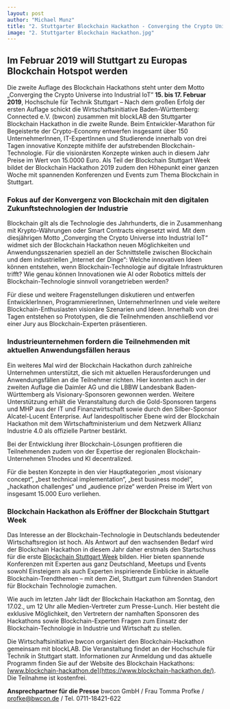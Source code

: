 ```yaml
---
layout: post
author: "Michael Munz"
title: "2. Stuttgarter Blockchain Hackathon - Converging the Crypto Universe in to Industrial IoT"
image: "2. Stuttgarter Blockchain Hackathon.jpg"
---
```


## Im Februar 2019 will Stuttgart zu Europas Blockchain Hotspot werden
Die zweite Auflage des Blockchain Hackathons steht unter dem Motto „Converging the Crypto Universe into Industrial IoT” **15. bis 17. Februar 2019**, Hochschule für Technik Stuttgart – Nach dem großen Erfolg der ersten Auflage schickt die Wirtschaftsinitiative Baden-Württemberg: Connected e.V. (bwcon) zusammen mit blockLAB den Stuttgarter Blockchain Hackathon in die zweite Runde. 
Beim Entwickler-Marathon für Begeisterte der Crypto-Economy entwerfen insgesamt über 150 UnternehmerInnen, IT-ExpertInnen und Studierende innerhalb von drei Tagen innovative Konzepte mithlife der aufstrebenden Blockchain-Technologie. Für die visionärsten Konzepte winken auch in diesem Jahr Preise im Wert von 15.0000 Euro. Als Teil der Blockchain Stuttgart Week bildet der Blockchain Hackathon 2019 zudem den Höhepunkt einer ganzen Woche mit spannenden Konferenzen und Events zum Thema Blockchain in Stuttgart.

### Fokus auf der Konvergenz von Blockchain mit den digitalen Zukunftstechnologien der Industrie

Blockchain gilt als die Technologie des Jahrhunderts, die in Zusammenhang mit Krypto-Währungen oder Smart Contracts eingesetzt wird. Mit dem diesjährigen Motto „Converging the Crypto Universe into Industrial IoT“ widmet sich der Blockchain Hackathon neuen Möglichkeiten und Anwendungsszenarien speziell an der Schnittstelle zwischen Blockchain und dem industriellen „Internet der Dinge“: Welche innovativen Ideen können entstehen, wenn Blockchain-Technologie auf digitale Infrastrukturen trifft? Wie genau können Innovationen wie AI oder Robotics mittels der Blockchain-Technologie sinnvoll vorangetrieben werden?

Für diese und weitere Fragenstellungen diskutieren und entwerfen EntwicklerInnen, ProgrammiererInnen, UnternehmerInnen und viele weitere Blockchain-Enthusiasten visionäre Szenarien und Ideen. Innerhalb von drei Tagen entstehen so Prototypen, die die Teilnehmenden anschließend vor einer Jury aus Blockchain-Experten präsentieren.

### Industrieunternehmen fordern die Teilnehmenden mit aktuellen Anwendungsfällen heraus

Ein weiteres Mal wird der Blockchain Hackathon durch zahlreiche Unternehmen unterstützt, die sich mit aktuellen Herausforderungen und Anwendungsfällen an die Teilnehmer richten. Hier konnten auch in der zweiten Auflage die Daimler AG und die LBBW Landesbank Baden-Württemberg als Visionary-Sponsoren gewonnen werden. 
Weitere Unterstützung erhält die Veranstaltung durch die Gold-Sponsoren targens und MHP aus der IT und Finanzwirtschaft sowie durch den Silber-Sponsor Alcatel-Lucent Enterprise. Auf landespolitischer Ebene wird der Blockchain Hackathon mit dem Wirtschaftministerium und dem Netzwerk Allianz Industrie 4.0 als offizielle Partner bestärkt. 

Bei der Entwicklung ihrer Blockchain-Lösungen profitieren die Teilnehmenden zudem von der Expertise der regionalen Blockchain-Unternehmen 51nodes und KI decentralized. 

Für die besten Konzepte in den vier Hauptkategorien „most visionary concept“, „best technical implementation“, „best business model“, „hackathon challenges“ und „audience prize“ werden Preise im Wert von insgesamt 15.000 Euro verliehen.

### Blockchain Hackathon als Eröffner der Blockchain Stuttgart Week

Das Interesse an der Blockchain-Technologie in Deutschlands bedeutender Wirtschaftsregion ist hoch. 
Als Antwort auf den wachsenden Bedarf wird der Blockchain Hackathon in diesem Jahr daher erstmals den Startschuss für die erste [Blockchain Stuttgart Week](https://blockchain-stuttgart.de) bilden. 
Hier bieten spannende Konferenzen mit Experten aus ganz Deutschland, Meetups und Events sowohl Einsteigern als auch Experten inspirierende Einblicke in aktuelle Blockchain-Trendthemen – mit dem Ziel, Stuttgart zum führenden Standort für Blockchain Technologie zumachen.

Wie auch im letzten Jahr lädt der Blockchain Hackathon am Sonntag, den 17.02., um 12 Uhr alle Medien-Vertreter zum Presse-Lunch. Hier besteht die exklusive Möglichkeit, den Vertretern der namhaften Sponsoren des Hackathons sowie Blockchain-Experten Fragen zum Einsatz der Blockchain-Technologie in Industrie und Wirtschaft zu stellen.

Die Wirtschaftsinitiative bwcon organisiert den Blockchain-Hackathon gemeinsam mit blockLAB. Die Veranstaltung findet an der Hochschule für Technik in Stuttgart statt. Informationen zur Anmeldung und das aktuelle Programm finden Sie auf der Website des Blockchain Hackathons: [www.blockchain-hackathon.de](https://www.blockchain-hackathon.de/). Die Teilnahme ist kostenfrei.

**Ansprechpartner für die Presse**
bwcon GmbH / Frau Tomma Profke / profke@bwcon.de / Tel. 0711-18421-622
